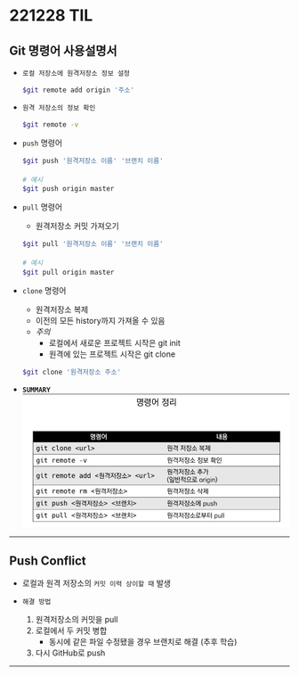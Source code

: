# 221228 TIL

## Git 명령어 사용설명서

* `로컬 저장소에 원격저장소 정보 설정`
    ```bash
    $git remote add origin '주소'
    ```

* `원격 저장소의 정보 확인`
    ```bash
    $git remote -v
    ```

* `push` 명령어
    ```bash
    $git push '원격저장소 이름' '브랜치 이름'

    # 예시
    $git push origin master
    ```

* `pull` 명령어
    * 원격저장소 커밋 가져오기
    ```bash
    $git pull '원격저장소 이름' '브랜치 이름'

    # 예시
    $git pull origin master
    ```

* `clone` 명령어
    * 원격저장소 복제
    * 이전의 모든 history까지 가져올 수 있음
    * *주의*
        * 로컬에서 새로운 프로젝트 시작은 git init
        * 원격에 있는 프로젝트 시작은 git clone

    ```bash
    $git clone '원격저장소 주소'
    ```

* **`SUMMARY`**
    ![summary](summary.png)

***

## Push Conflict

* 로컬과 원격 저장소의 `커밋 이력 상이할 때` 발생

* `해결 방법`
    1. 원격저장소의 커밋을 pull
    2. 로컬에서 두 커밋 병합
        - 동시에 같은 파일 수정됐을 경우 브랜치로 해결 (추후 학습)
    3. 다시 GitHub로 push

***

